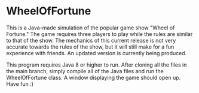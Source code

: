 # WheelOfFortune
This is a Java-made simulation of the popular game show "Wheel of Fortune." The game requires three players to play while the rules are similar to that of the show. The mechanics of this current release is not very accurate towards the rules of the show, but it will still make for a fun experience with friends. An updated version is currently being produced.

This program requires Java 8 or higher to run. After cloning all the files in the main branch, simply compile all of the Java files and run the WheelOfFortune class. A window displaying the game should open up. Have fun :)
